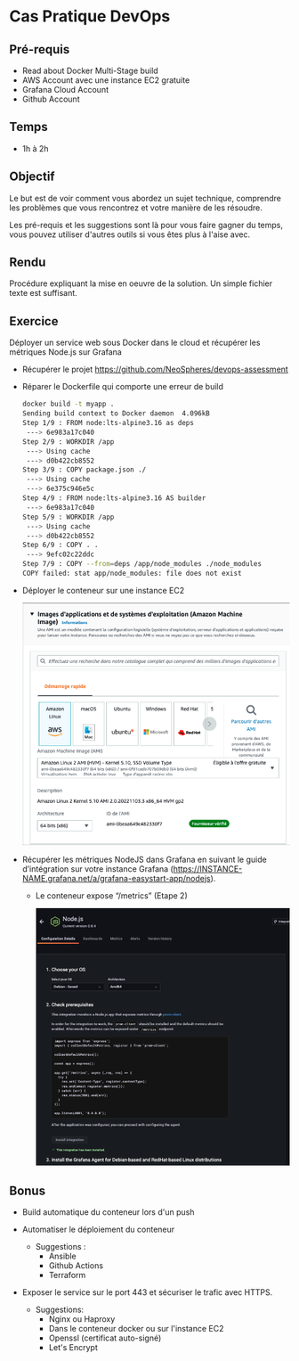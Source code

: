 # Cas Pratique DevOps

## Pré-requis

- Read about Docker Multi-Stage build
- AWS Account avec une instance EC2 gratuite
- Grafana Cloud Account
- Github Account

## Temps

- 1h à 2h 

## Objectif

Le but est de voir comment vous abordez un sujet technique, comprendre les problèmes que vous rencontrez et votre manière de les résoudre.

Les pré-requis et les suggestions sont là pour vous faire gagner du temps, vous pouvez utiliser d'autres outils si vous êtes plus à l'aise avec.

## Rendu 

Procédure expliquant la mise en oeuvre de la solution. Un simple fichier texte est suffisant.

## Exercice

Déployer un service web sous Docker dans le cloud et récupérer les métriques Node.js sur Grafana 

- Récupérer le projet https://github.com/NeoSpheres/devops-assessment
- Réparer le Dockerfile qui comporte une erreur de build
    
    ```bash
    docker build -t myapp .                                                                                                                                              13:06:52
    Sending build context to Docker daemon  4.096kB
    Step 1/9 : FROM node:lts-alpine3.16 as deps
     ---> 6e983a17c040
    Step 2/9 : WORKDIR /app
     ---> Using cache
     ---> d0b422cb8552
    Step 3/9 : COPY package.json ./
     ---> Using cache
     ---> 6e375c946e5c
    Step 4/9 : FROM node:lts-alpine3.16 AS builder
     ---> 6e983a17c040
    Step 5/9 : WORKDIR /app
     ---> Using cache
     ---> d0b422cb8552
    Step 6/9 : COPY . .
     ---> 9efc02c22ddc
    Step 7/9 : COPY --from=deps /app/node_modules ./node_modules
    COPY failed: stat app/node_modules: file does not exist
    ```
    
- Déployer le conteneur sur une instance EC2
    
    ![aws.png](aws.png)
    
- Récupérer les métriques NodeJS dans Grafana en suivant le guide d’intégration sur votre instance Grafana (https://INSTANCE-NAME.grafana.net/a/grafana-easystart-app/nodejs).
    - Le conteneur expose “/metrics” (Etape 2)
        
        ![grafana-integration.png](grafana-integration.png)
        

## Bonus

- Build automatique du conteneur lors d'un push

- Automatiser le déploiement du conteneur
    - Suggestions : 
        - Ansible
        - Github Actions
        - Terraform

- Exposer le service sur le port 443 et sécuriser le trafic avec HTTPS.
    - Suggestions: 
        - Nginx ou Haproxy
        - Dans le conteneur docker ou sur l'instance EC2
        - Openssl (certificat auto-signé)
        - Let's Encrypt
